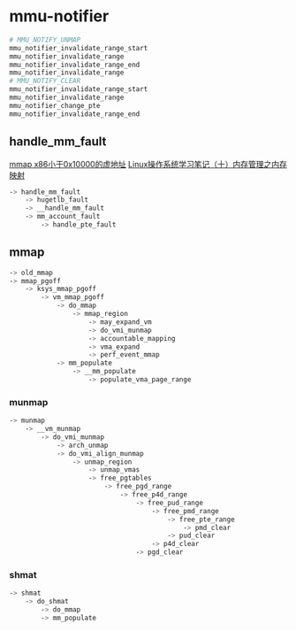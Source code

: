 # mmu-notifier

```bash
# MMU_NOTIFY_UNMAP
mmu_notifier_invalidate_range_start
mmu_notifier_invalidate_range
mmu_notifier_invalidate_range_end
mmu_notifier_invalidate_range
# MMU_NOTIFY_CLEAR
mmu_notifier_invalidate_range_start
mmu_notifier_invalidate_range
mmu_notifier_change_pte
mmu_notifier_invalidate_range_end
```

## handle_mm_fault

[mmap x86小于0x10000的虚地址](https://richardustc.github.io/2013-05-21-2013-05-21-min-mmap-addr.html)
[Linux操作系统学习笔记（十）内存管理之内存映射](https://ty-chen.github.io/linux-kernel-mmap/)

```bash
-> handle_mm_fault
    -> hugetlb_fault
    -> __handle_mm_fault
    -> mm_account_fault
        -> handle_pte_fault
```

## mmap

```bash
-> old_mmap
-> mmap_pgoff
    -> ksys_mmap_pgoff
        -> vm_mmap_pgoff
            -> do_mmap
                -> mmap_region
                    -> may_expand_vm
                    -> do_vmi_munmap
                    -> accountable_mapping
                    -> vma_expand
                    -> perf_event_mmap
            -> mm_populate
                -> __mm_populate
                    -> populate_vma_page_range
```

### munmap

```bash
-> munmap
    -> __vm_munmap
        -> do_vmi_munmap
            -> arch_unmap
            -> do_vmi_align_munmap
                -> unmap_region
                    -> unmap_vmas
                    -> free_pgtables
                        -> free_pgd_range
                            -> free_p4d_range
                                -> free_pud_range
                                    -> free_pmd_range
                                        -> free_pte_range
                                            -> pmd_clear
                                        -> pud_clear
                                    -> p4d_clear
                                -> pgd_clear
```

### shmat

```bash
-> shmat
    -> do_shmat
        -> do_mmap
        -> mm_populate
```
